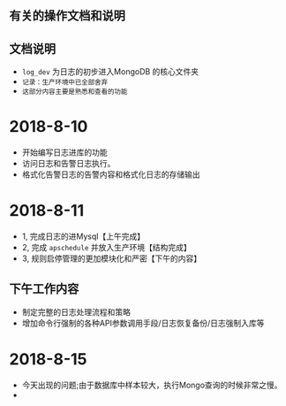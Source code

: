 ## 有关的操作文档和说明


## 文档说明
- `log_dev` 为日志的初步进入MongoDB 的核心文件夹
- `记录：生产环境中已全部舍弃`
- `这部分内容主要是熟悉和查看的功能`

# 2018-8-10 
- 开始编写日志进库的功能
- 访问日志和告警日志执行。
- 格式化告警日志的告警内容和格式化日志的存储输出

# 2018-8-11
- 1, 完成日志的进Mysql【上午完成】
- 2, 完成 `apschedule` 并放入生产环境【结构完成】
- 3, 规则启停管理的更加模块化和严密【下午的内容】

## 下午工作内容
- 制定完整的日志处理流程和策略
- 增加命令行强制的各种API参数调用手段/日志恢复备份/日志强制入库等


# 2018-8-15
- 今天出现的问题;由于数据库中样本较大，执行Mongo查询的时候非常之慢。
- 